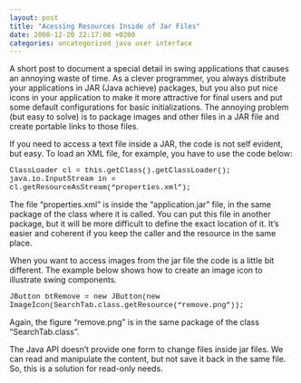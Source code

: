 ```yaml
---
layout: post
title: "Acessing Resources Inside of Jar Files"
date: 2008-12-20 22:17:00 +0200
categories: uncategorized java user interface
---
```


A short post to document a special detail in swing applications that causes an annoying waste of time. As a clever programmer, you always distribute your applications in JAR (Java achieve) packages, but you also put nice icons in your application to make it more attractive for final users and put some default configurations for basic initializations. The annoying problem (but easy to solve) is to package images and other files in a JAR file and create portable links to those files.

If you need to access a text file inside a JAR, the code is not self evident, but easy. To load an XML file, for example, you have to use the code below:

<span style="font-family:'courier new';"><span style="font-size:small;">ClassLoader cl = this.getClass().getClassLoader();<br/>java.io.InputStream in = cl.getResourceAsStream(“properties.xml”);</span></span>

The file “properties.xml” is inside the “application.jar” file, in the same package of the class where it is called. You can put this file in another package, but it will be more difficult to define the exact location of it. It’s easier and coherent if you keep the caller and the resource in the same place.

When you want to access images from the jar file the code is a little bit different. The example below shows how to create an image icon to illustrate swing components.

<span style="font-size:small;"><span style="font-family:'courier new';">JButton btRemove = new JButton(new ImageIcon(SearchTab.class.getResource(“remove.png”));</span></span>

Again, the figure “remove.png” is in the same package of the class “SearchTab.class”.

<div>
<div>The Java API doesn’t provide one form to change files inside jar files. We can read and manipulate the content, but not save it back in the same file. So, this is a solution for read-only needs.</div>
</div>